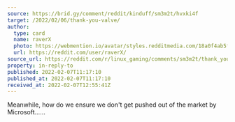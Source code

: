 ```yaml
---
source: https://brid.gy/comment/reddit/kinduff/sm3m2t/hvxki4f
target: /2022/02/06/thank-you-valve/
author:
  type: card
  name: raverX
  photo: https://webmention.io/avatar/styles.redditmedia.com/18a0f4ab5f5036619b6f84b439f1462bae299d0711cf7c5f12a895a3d536bd1e.png
  url: https://reddit.com/user/raverX/
source_url: https://reddit.com/r/linux_gaming/comments/sm3m2t/thank_you_valve/hvxki4f/
property: in-reply-to
published: 2022-02-07T11:17:10
published_at: 2022-02-07T11:17:10
received_at: 2022-02-07T12:55:41Z
---
```


Meanwhile, how do we ensure we don't get pushed out of the market by Microsoft......